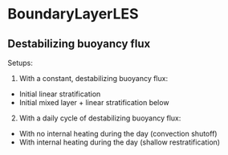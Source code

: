 # BoundaryLayerLES

## Destabilizing buoyancy flux

Setups:

1. With a constant, destabilizing buoyancy flux:
- Initial linear stratification
- Initial mixed layer + linear stratification below

2. With a daily cycle of destabilizing buoyancy flux:
- With no internal heating during the day (convection shutoff)
- With internal heating during the day (shallow restratification)
